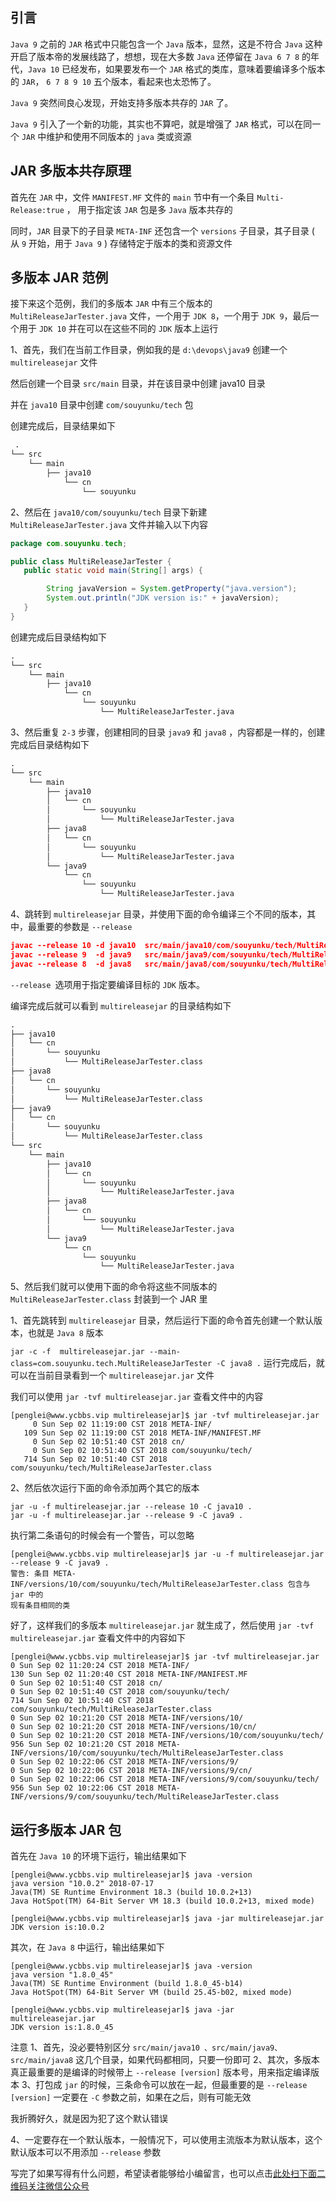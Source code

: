 ## 引言
`Java 9` 之前的 `JAR` 格式中只能包含一个 `Java` 版本，显然，这是不符合 `Java` 这种开启了版本帝的发展线路了，想想，现在大多数 `Java` 还停留在 `Java 6 7 8` 的年代，`Java 10` 已经发布，如果要发布一个 `JAR` 格式的类库，意味着要编译多个版本的 `JAR`， `6 7 8 9 10` 五个版本，看起来也太恐怖了。

`Java 9` 突然间良心发现，开始支持多版本共存的 `JAR` 了。

`Java 9` 引入了一个新的功能，其实也不算吧，就是增强了 `JAR` 格式，可以在同一个 `JAR` 中维护和使用不同版本的 `java` 类或资源

## JAR 多版本共存原理
首先在 `JAR` 中，文件 `MANIFEST.MF` 文件的 `main` 节中有一个条目 `Multi-Release:true` ， 用于指定该 `JAR` 包是多 `Java` 版本共存的

同时，`JAR` 目录下的子目录 `META-INF` 还包含一个 `versions` 子目录，其子目录 ( 从 `9` 开始，用于 `Java 9` ) 存储特定于版本的类和资源文件

## 多版本 JAR 范例
接下来这个范例，我们的多版本 `JAR` 中有三个版本的 `MultiReleaseJarTester.java` 文件，一个用于 `JDK 8`，一个用于 `JDK 9`，最后一个用于 `JDK 10` 并在可以在这些不同的 `JDK` 版本上运行

1、首先，我们在当前工作目录，例如我的是 `d:\devops\java9` 创建一个 `multireleasejar` 文件

然后创建一个目录 `src/main` 目录，并在该目录中创建 java10 目录

并在 `java10` 目录中创建 `com/souyunku/tech` 包

创建完成后，目录结果如下

```html
 .
└── src
    └── main
        ├── java10
            └── cn
                └── souyunku
```
2、然后在 `java10/com/souyunku/tech` 目录下新建 `MultiReleaseJarTester.java` 文件并输入以下内容

```java
package com.souyunku.tech;

public class MultiReleaseJarTester {
   public static void main(String[] args) {

        String javaVersion = System.getProperty("java.version");
        System.out.println("JDK version is:" + javaVersion);
   }
}
```
创建完成后目录结构如下

```html
.
└── src
    └── main
        ├── java10
            └── cn
                └── souyunku
                    └── MultiReleaseJarTester.java
```
3、然后重复 `2-3` 步骤，创建相同的目录 `java9` 和 `java8` ，内容都是一样的，创建完成后目录结构如下

```html
.
└── src
    └── main
        ├── java10
        │   └── cn
        │       └── souyunku
        │           └── MultiReleaseJarTester.java
        ├── java8
        │   └── cn
        │       └── souyunku
        │           └── MultiReleaseJarTester.java
        └── java9
            └── cn
                └── souyunku
                    └── MultiReleaseJarTester.java
```
4、跳转到 `multireleasejar` 目录，并使用下面的命令编译三个不同的版本，其中，最重要的参数是 `--release`

```json
javac --release 10 -d java10  src/main/java10/com/souyunku/tech/MultiReleaseJarTester.java
javac --release 9  -d java9   src/main/java9/com/souyunku/tech/MultiReleaseJarTester.java
javac --release 8  -d java8   src/main/java8/com/souyunku/tech/MultiReleaseJarTester.java
```
`--release `选项用于指定要编译目标的 `JDK` 版本。

编译完成后就可以看到 `multireleasejar` 的目录结构如下

```html
.
├── java10
│   └── cn
│       └── souyunku
│           └── MultiReleaseJarTester.class
├── java8
│   └── cn
│       └── souyunku
│           └── MultiReleaseJarTester.class
├── java9
│   └── cn
│       └── souyunku
│           └── MultiReleaseJarTester.class
└── src
    └── main
        ├── java10
        │   └── cn
        │       └── souyunku
        │           └── MultiReleaseJarTester.java
        ├── java8
        │   └── cn
        │       └── souyunku
        │           └── MultiReleaseJarTester.java
        └── java9
            └── cn
                └── souyunku
                    └── MultiReleaseJarTester.java
```
5、然后我们就可以使用下面的命令将这些不同版本的 `MultiReleaseJarTester.class` 封装到一个 JAR 里

1、首先跳转到 `multireleasejar` 目录，然后运行下面的命令首先创建一个默认版本，也就是 `Java 8` 版本

`jar -c -f  multireleasejar.jar --main-class=com.souyunku.tech.MultiReleaseJarTester -C java8 .`
运行完成后，就可以在当前目录看到一个 `multireleasejar.jar` 文件

我们可以使用 `jar -tvf multireleasejar.jar` 查看文件中的内容

```shell
[penglei@www.ycbbs.vip multireleasejar]$ jar -tvf multireleasejar.jar 
     0 Sun Sep 02 11:19:00 CST 2018 META-INF/
   109 Sun Sep 02 11:19:00 CST 2018 META-INF/MANIFEST.MF
     0 Sun Sep 02 10:51:40 CST 2018 cn/
     0 Sun Sep 02 10:51:40 CST 2018 com/souyunku/tech/
   714 Sun Sep 02 10:51:40 CST 2018 com/souyunku/tech/MultiReleaseJarTester.class
```
2、然后依次运行下面的命令添加两个其它的版本

```shell
jar -u -f multireleasejar.jar --release 10 -C java10 .
jar -u -f multireleasejar.jar --release 9 -C java9 .
```
执行第二条语句的时候会有一个警告，可以忽略

```shell
[penglei@www.ycbbs.vip multireleasejar]$ jar -u -f multireleasejar.jar --release 9 -C java9 .
警告: 条目 META-INF/versions/10/com/souyunku/tech/MultiReleaseJarTester.class 包含与 jar 中的
现有条目相同的类
```
好了，这样我们的多版本 `multireleasejar.jar` 就生成了，然后使用 `jar -tvf multireleasejar.jar` 查看文件中的内容如下

```shell
[penglei@www.ycbbs.vip multireleasejar]$ jar -tvf multireleasejar.jar 
0 Sun Sep 02 11:20:24 CST 2018 META-INF/
130 Sun Sep 02 11:20:40 CST 2018 META-INF/MANIFEST.MF
0 Sun Sep 02 10:51:40 CST 2018 cn/
0 Sun Sep 02 10:51:40 CST 2018 com/souyunku/tech/
714 Sun Sep 02 10:51:40 CST 2018 com/souyunku/tech/MultiReleaseJarTester.class
0 Sun Sep 02 10:21:20 CST 2018 META-INF/versions/10/
0 Sun Sep 02 10:21:20 CST 2018 META-INF/versions/10/cn/
0 Sun Sep 02 10:21:20 CST 2018 META-INF/versions/10/com/souyunku/tech/
956 Sun Sep 02 10:21:20 CST 2018 META-INF/versions/10/com/souyunku/tech/MultiReleaseJarTester.class
0 Sun Sep 02 10:22:06 CST 2018 META-INF/versions/9/
0 Sun Sep 02 10:22:06 CST 2018 META-INF/versions/9/cn/
0 Sun Sep 02 10:22:06 CST 2018 META-INF/versions/9/com/souyunku/tech/
956 Sun Sep 02 10:22:06 CST 2018 META-INF/versions/9/com/souyunku/tech/MultiReleaseJarTester.class
```
## 运行多版本 JAR 包
首先在 `Java 10` 的环境下运行，输出结果如下

```shell
[penglei@www.ycbbs.vip multireleasejar]$ java -version
java version "10.0.2" 2018-07-17
Java(TM) SE Runtime Environment 18.3 (build 10.0.2+13)
Java HotSpot(TM) 64-Bit Server VM 18.3 (build 10.0.2+13, mixed mode)

[penglei@www.ycbbs.vip multireleasejar]$ java -jar multireleasejar.jar
JDK version is:10.0.2
```
其次，在 `Java 8` 中运行，输出结果如下

```shell
[penglei@www.ycbbs.vip multireleasejar]$ java -version
java version "1.8.0_45"
Java(TM) SE Runtime Environment (build 1.8.0_45-b14)
Java HotSpot(TM) 64-Bit Server VM (build 25.45-b02, mixed mode)

[penglei@www.ycbbs.vip multireleasejar]$ java -jar  multireleasejar.jar
JDK version is:1.8.0_45
```
注意
1、首先，没必要特别区分 `src/main/java10 、src/main/java9、src/main/java8` 这几个目录，如果代码都相同，只要一份即可
2、其次，多版本真正最重要的是编译的时候带上 `--release [version]` 版本号，用来指定编译版本
3、打包成 `jar` 的时候，三条命令可以放在一起，但最重要的是 `--release [version]` 一定要在 `-C` 参数之前，如果在之后，则有可能无效

我折腾好久，就是因为犯了这个默认错误

4、一定要存在一个默认版本，一般情况下，可以使用主流版本为默认版本，这个默认版本可以不用添加 `--release` 参数

写完了如果写得有什么问题，希望读者能够给小编留言，也可以点击[此处扫下面二维码关注微信公众号](https://www.ycbbs.vip/?p=28 "此处扫下面二维码关注微信公众号")